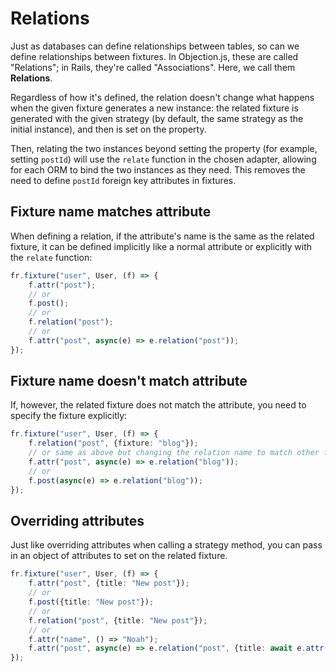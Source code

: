 # Relations

Just as databases can define relationships between tables, so can we define relationships between fixtures. In Objection.js, these are called "Relations"; in Rails, they're called "Associations". Here, we call them **Relations**.

Regardless of how it's defined, the relation doesn't change what happens when the given fixture generates a new instance: the related fixture is generated with the given strategy (by default, the same strategy as the initial instance), and then is set on the property.

Then, relating the two instances beyond setting the property (for example, setting `postId`) will use the `relate` function in the chosen adapter, allowing for each ORM to bind the two instances as they need. This removes the need to define `postId` foreign key attributes in fixtures.

## Fixture name matches attribute

When defining a relation, if the attribute's name is the same as the related fixture, it can be defined implicitly like a normal attribute or explicitly with the `relate` function:

```typescript
fr.fixture("user", User, (f) => {
    f.attr("post");
    // or
    f.post();
    // or
    f.relation("post");
    // or
    f.attr("post", async(e) => e.relation("post"));
});
```

## Fixture name doesn't match attribute

If, however, the related fixture does not match the attribute, you need to specify the fixture explicitly:

```typescript
fr.fixture("user", User, (f) => {
    f.relation("post", {fixture: "blog"});
    // or same as above but changing the relation name to match other fixture
    f.attr("post", async(e) => e.relation("blog"));
    // or
    f.post(async(e) => e.relation("blog"));
});
```

## Overriding attributes

Just like overriding attributes when calling a strategy method, you can pass in an object of attributes to set on the related fixture.

```typescript
fr.fixture("user", User, (f) => {
    f.attr("post", {title: "New post"});
    // or
    f.post({title: "New post"});
    // or
    f.relation("post", {title: "New post"});
    // or
    f.attr("name", () => "Noah");
    f.attr("post", async(e) => e.relation("post", {title: await e.attr("name")}));
});
```
